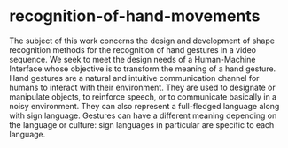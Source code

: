 # recognition-of-hand-movements
The subject of this work concerns the design and development of shape recognition methods for the recognition of hand gestures in a video sequence. We seek to meet the design needs of a Human-Machine Interface whose objective is to transform the meaning of a hand gesture. Hand gestures are a natural and intuitive communication channel for humans to interact with their environment. They are used to designate or manipulate objects, to reinforce speech, or to communicate basically in a noisy environment. They can also represent a full-fledged language along with sign language. Gestures can have a different meaning depending on the language or culture: sign languages in particular are specific to each language.
